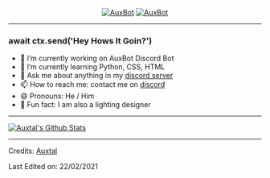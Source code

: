 <p align="center">
	<a href="https://github.com/AuxBot-Python"><img src="https://komarev.com/ghpvc/?username=AuxBot-Python" alt="AuxBot" /></a>
	<a href="https://top.gg/bot/701301497501188169"><img src="https://top.gg/api/widget/servers/701301497501188169.svg" alt="AuxBot" /></a>
</p>

---

### await ctx.send('Hey Hows It Goin?')

- 🔭 I’m currently working on AuxBot Discord Bot
- 🌱 I’m currently learning Python, CSS, HTML
- 💬 Ask me about anything in my [discord server](https://www.auxbot.xyz/support)
- 📫 How to reach me: contact me on [discord](https://discord.com/users/327745755789918208)
- 😄 Pronouns: He / Him
- 📑 Fun fact: I am also a lighting designer

---

[![Auxtal's Github Stats](https://github-readme-stats.vercel.app/api?username=AuxBot-Python)](https://github.com/AuxBot-Python)

---

Credits: [Auxtal](https://github.com/AuxBot-Python)

Last Edited on: 22/02/2021

